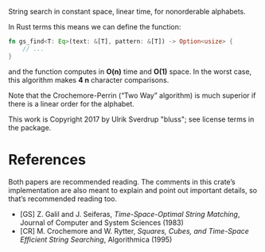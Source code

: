 
String search in constant space, linear time, for nonorderable alphabets.

In Rust terms this means we can define the function:

```rust
fn gs_find<T: Eq>(text: &[T], pattern: &[T]) -> Option<usize> {
    // ...
}
```

and the function computes in **O(n)** time and **O(1)** space.
In the worst case, this algorithm makes **4 n** character comparisons.

Note that the Crochemore-Perrin (“Two Way” algorithm) is much superior if
there is a linear order for the alphabet.

This work is Copyright 2017 by Ulrik Sverdrup "bluss"; see license terms
in the package.

# References

Both papers are recommended reading. The comments in this crate’s
implementation are also meant to explain and point out important details,
so that’s recommended reading too.

- [GS] Z. Galil and J. Seiferas,
*Time-Space-Optimal String Matching*,
Journal of Computer and System Sciences (1983)
- [CR] M. Crochemore and W. Rytter,
*Squares, Cubes, and Time-Space Efficient String Searching*,
Algorithmica (1995)
